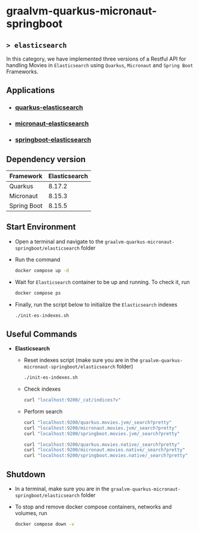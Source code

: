 # graalvm-quarkus-micronaut-springboot
## `> elasticsearch`

In this category, we have implemented three versions of a Restful API for handling Movies in `Elasticsearch` using `Quarkus`, `Micronaut` and `Spring Boot` Frameworks.

## Applications

- ### [quarkus-elasticsearch](https://github.com/ivangfr/graalvm-quarkus-micronaut-springboot/tree/master/elasticsearch/quarkus-elasticsearch#graalvm-quarkus-micronaut-springboot)
- ### [micronaut-elasticsearch](https://github.com/ivangfr/graalvm-quarkus-micronaut-springboot/tree/master/elasticsearch/micronaut-elasticsearch#graalvm-quarkus-micronaut-springboot)
- ### [springboot-elasticsearch](https://github.com/ivangfr/graalvm-quarkus-micronaut-springboot/tree/master/elasticsearch/springboot-elasticsearch#graalvm-quarkus-micronaut-springboot)

## Dependency version

| Framework   | Elasticsearch |
|-------------|---------------|
| Quarkus     | 8.17.2        |
| Micronaut   | 8.15.3        |
| Spring Boot | 8.15.5        |

## Start Environment

- Open a terminal and navigate to the `graalvm-quarkus-micronaut-springboot/elasticsearch` folder

- Run the command
  ```bash
  docker compose up -d
  ```

- Wait for `Elasticsearch` container to be up and running. To check it, run
  ```bash
  docker compose ps
  ```

- Finally, run the script below to initialize the `Elasticsearch` indexes
  ```bash
  ./init-es-indexes.sh
  ```

## Useful Commands

- **Elasticsearch**

  - Reset indexes script (make sure you are in the `graalvm-quarkus-micronaut-springboot/elasticsearch` folder)
    ```bash
    ./init-es-indexes.sh
    ```

  - Check indexes
    ```bash
    curl "localhost:9200/_cat/indices?v"
    ```

  - Perform search
    ```bash
    curl "localhost:9200/quarkus.movies.jvm/_search?pretty"
    curl "localhost:9200/micronaut.movies.jvm/_search?pretty"
    curl "localhost:9200/springboot.movies.jvm/_search?pretty"

    curl "localhost:9200/quarkus.movies.native/_search?pretty"
    curl "localhost:9200/micronaut.movies.native/_search?pretty"
    curl "localhost:9200/springboot.movies.native/_search?pretty"
    ```

## Shutdown

- In a terminal, make sure you are in the `graalvm-quarkus-micronaut-springboot/elasticsearch` folder

- To stop and remove docker compose containers, networks and volumes, run
  ```bash
  docker compose down -v
  ```
